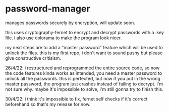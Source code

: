 # password-manager
manages passwords securely by encryption, will update soon.

this uses cryptography-fernet to encrypt and decrypt passwords with a .key file.
i also use colorama to make the program look nicer.


my next steps are to add a "master password" feature which will be used to unlock the files.
this is my first repo, i don't want to sound pushy but please give constructive critisism.


26/4/22: i restructured and reprogrammed the entire source code, so now the code features kinda works as intended, you need a master password to unlock all the passwords. this is perfected, but now if you put in the wrong master password, the program just crashes instead of failing to decrypt. i'm not sure why. maybe it's impossible to solve, i'm still gonna try to finish this.

30/4/22: i think it's impossible to fix, fernet self checks if it's correct beforehand so that's my release for now.
